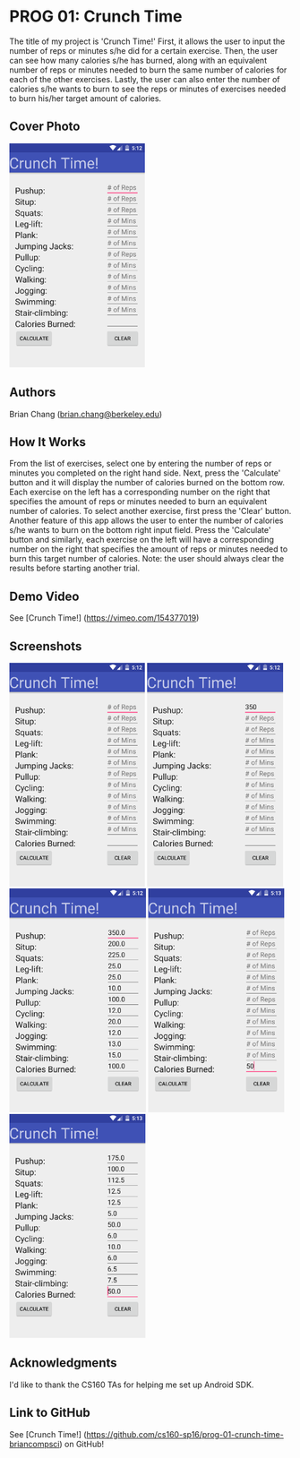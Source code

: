# PROG 01: Crunch Time

The title of my project is 'Crunch Time!' First, it allows the user to input the number of reps or minutes s/he did for a certain exercise. Then, the user can see how many calories s/he has burned, along with an equivalent number of reps or minutes needed to burn the same number of calories for each of the other exercises. Lastly, the user can also enter the number of calories s/he wants to burn to see the reps or minutes of exercises needed to burn his/her target amount of calories.

## Cover Photo
<img src="screenshots/ss1.png" height="400" alt="Screenshot"/>

## Authors

Brian Chang ([brian.chang@berkeley.edu](mailto:brian.chang@berkeley.edu))

## How It Works

From the list of exercises, select one by entering the number of reps or minutes you completed on the right hand side. Next, press the 'Calculate' button and it will display the number of calories burned on the bottom row. Each exercise on the left has a corresponding number on the right that specifies the amount of reps or minutes needed to burn an equivalent number of calories. To select another exercise, first press the 'Clear' button. Another feature of this app allows the user to enter the number of calories s/he wants to burn on the bottom right input field. Press the 'Calculate' button and similarly, each exercise on the left will have a corresponding number on the right that specifies the amount of reps or minutes needed to burn this target number of calories. Note: the user should always clear the results before starting another trial.

## Demo Video

See [Crunch Time!] (https://vimeo.com/154377019)

## Screenshots

<img src="screenshots/ss1.png" height="400" alt="Screenshot"/>
<img src="screenshots/ss2.png" height="400" alt="Screenshot"/>
<img src="screenshots/ss3.png" height="400" alt="Screenshot"/>
<img src="screenshots/ss4.png" height="400" alt="Screenshot"/>
<img src="screenshots/ss5.png" height="400" alt="Screenshot"/>

## Acknowledgments

I'd like to thank the CS160 TAs for helping me set up Android SDK.

## Link to GitHub

See [Crunch Time!] (https://github.com/cs160-sp16/prog-01-crunch-time-briancompsci) on GitHub!
